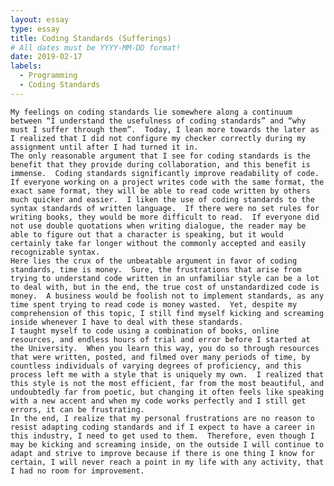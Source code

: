 ```yaml
---
layout: essay
type: essay
title: Coding Standards (Sufferings)
# All dates must be YYYY-MM-DD format!
date: 2019-02-17
labels:
  - Programming
  - Coding Standards
---
```



	My feelings on coding standards lie somewhere along a continuum between “I understand the usefulness of coding standards” and “why must I suffer through them”.  Today, I lean more towards the later as I realized that I did not configure my checker correctly during my assignment until after I had turned it in.
	The only reasonable argument that I see for coding standards is the benefit that they provide during collaboration, and this benefit is immense.  Coding standards significantly improve readability of code.  If everyone working on a project writes code with the same format, the exact same format, they will be able to read code written by others much quicker and easier.  I liken the use of coding standards to the syntax standards of written language.  If there were no set rules for writing books, they would be more difficult to read.  If everyone did not use double quotations when writing dialogue, the reader may be able to figure out that a character is speaking, but it would certainly take far longer without the commonly accepted and easily recognizable syntax.
	Here lies the crux of the unbeatable argument in favor of coding standards, time is money.  Sure, the frustrations that arise from trying to understand code written in an unfamiliar style can be a lot to deal with, but in the end, the true cost of unstandardized code is money.  A business would be foolish not to implement standards, as any time spent trying to read code is money wasted.  Yet, despite my comprehension of this topic, I still find myself kicking and screaming inside whenever I have to deal with these standards.
	I taught myself to code using a combination of books, online resources, and endless hours of trial and error before I started at the University.  When you learn this way, you do so through resources that were written, posted, and filmed over many periods of time, by countless individuals of varying degrees of proficiency, and this process left me with a style that is uniquely my own.  I realized that this style is not the most efficient, far from the most beautiful, and undoubtedly far from poetic, but changing it often feels like speaking with a new accent and when my code works perfectly and I still get errors, it can be frustrating.  
	In the end, I realize that my personal frustrations are no reason to resist adapting coding standards and if I expect to have a career in this industry, I need to get used to them.  Therefore, even though I may be kicking and screaming inside, on the outside I will continue to adapt and strive to improve because if there is one thing I know for certain, I will never reach a point in my life with any activity, that I had no room for improvement.    
